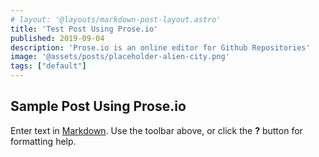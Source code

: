 ```yaml
---
# layout: '@layouts/markdown-post-layout.astro'
title: 'Test Post Using Prose.io'
published: 2019-09-04
description: 'Prose.io is an online editor for Github Repositories'
image: '@assets/posts/placeholder-alien-city.png'
tags: ["default"]
---
```


## Sample Post Using Prose.io

Enter text in [Markdown](http://daringfireball.net/projects/markdown/). Use the toolbar above, or click the **?** button for formatting help.
